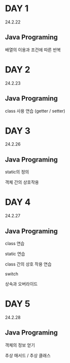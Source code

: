 # DAY 1
24.2.22

## Java Programing

  배열의 이용과 조건에 따른 반복

# DAY 2
24.2.23

## Java Programing

  class 사용 연습 (getter / setter)

# DAY 3
24.2.26

## Java Programing

  static의 정의

  객체 간의 상호작용

# DAY 4
24.2.27

## Java Programing

  class 연습

  static 연습

  class 간의 상호 작용 연습

  switch

  상속과 오버라이드

# DAY 5
24.2.28

## Java Programing

객체의 정보 얻기

추상 매서드 / 추상 클래스
